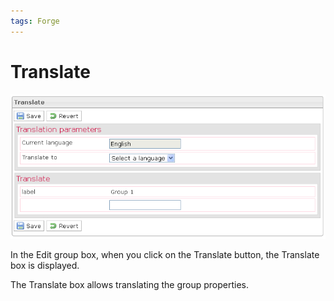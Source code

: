 ```yaml
---
tags: Forge
---
```


Translate
=========

![](resources/groups-translate.png)

In the Edit group box, when you click on the Translate button, the Translate box is displayed.

The Translate box allows translating the group properties.

